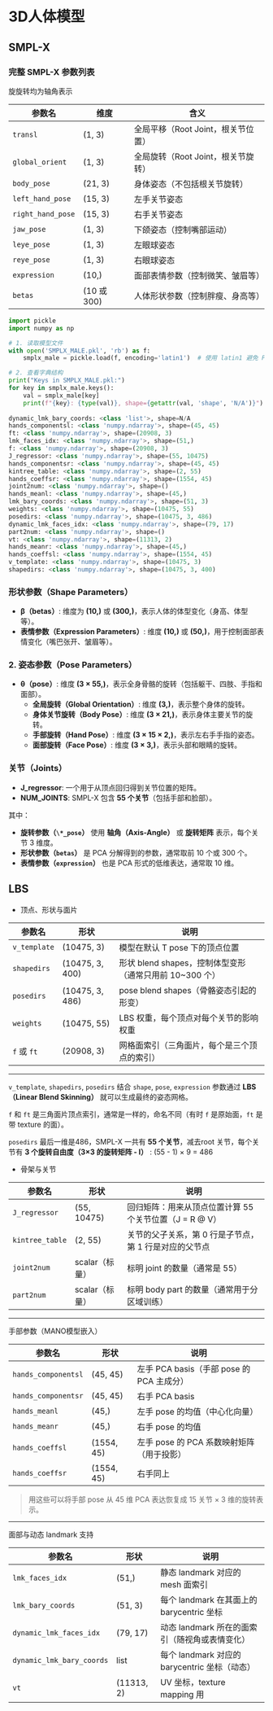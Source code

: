 # 3D人体模型

## SMPL-X

### 完整 SMPL-X 参数列表

旋旋转均为轴角表示

| 参数名            | 维度        | 含义                               |
| ----------------- | ----------- | ---------------------------------- |
| `transl`          | (1, 3)      | 全局平移（Root Joint，根关节位置） |
| `global_orient`   | (1, 3)      | 全局旋转（Root Joint，根关节旋转） |
| `body_pose`       | (21, 3)     | 身体姿态（不包括根关节旋转）       |
| `left_hand_pose`  | (15, 3)     | 左手关节姿态                       |
| `right_hand_pose` | (15, 3)     | 右手关节姿态                       |
| `jaw_pose`        | (1, 3)      | 下颌姿态（控制嘴部运动）           |
| `leye_pose`       | (1, 3)      | 左眼球姿态                         |
| `reye_pose`       | (1, 3)      | 右眼球姿态                         |
| `expression`      | (10,)       | 面部表情参数（控制微笑、皱眉等）   |
| `betas`           | (10 或 300) | 人体形状参数（控制胖瘦、身高等）   |



```python
import pickle
import numpy as np

# 1. 读取模型文件
with open('SMPLX_MALE.pkl', 'rb') as f:
    smplx_male = pickle.load(f, encoding='latin1')  # 使用 latin1 避免 Python 2/3 不兼容

# 2. 查看字典结构
print("Keys in SMPLX_MALE.pkl:")
for key in smplx_male.keys():
    val = smplx_male[key]
    print(f"{key}: {type(val)}, shape={getattr(val, 'shape', 'N/A')}")
    
dynamic_lmk_bary_coords: <class 'list'>, shape=N/A
hands_componentsl: <class 'numpy.ndarray'>, shape=(45, 45)
ft: <class 'numpy.ndarray'>, shape=(20908, 3)
lmk_faces_idx: <class 'numpy.ndarray'>, shape=(51,)
f: <class 'numpy.ndarray'>, shape=(20908, 3)
J_regressor: <class 'numpy.ndarray'>, shape=(55, 10475)
hands_componentsr: <class 'numpy.ndarray'>, shape=(45, 45)
kintree_table: <class 'numpy.ndarray'>, shape=(2, 55)
hands_coeffsr: <class 'numpy.ndarray'>, shape=(1554, 45)
joint2num: <class 'numpy.ndarray'>, shape=()
hands_meanl: <class 'numpy.ndarray'>, shape=(45,)
lmk_bary_coords: <class 'numpy.ndarray'>, shape=(51, 3)
weights: <class 'numpy.ndarray'>, shape=(10475, 55)
posedirs: <class 'numpy.ndarray'>, shape=(10475, 3, 486)
dynamic_lmk_faces_idx: <class 'numpy.ndarray'>, shape=(79, 17)
part2num: <class 'numpy.ndarray'>, shape=()
vt: <class 'numpy.ndarray'>, shape=(11313, 2)
hands_meanr: <class 'numpy.ndarray'>, shape=(45,)
hands_coeffsl: <class 'numpy.ndarray'>, shape=(1554, 45)
v_template: <class 'numpy.ndarray'>, shape=(10475, 3)
shapedirs: <class 'numpy.ndarray'>, shape=(10475, 3, 400)


```



### 形状参数（Shape Parameters）

- **β（betas）**: 维度为 **(10,)** 或 **(300,)**，表示人体的体型变化（身高、体型等）。
- **表情参数（Expression Parameters）**: 维度 **(10,)** 或 **(50,)**，用于控制面部表情变化（嘴巴张开、皱眉等）。

### **2. 姿态参数（Pose Parameters）**

- **θ（pose）**: 维度 **(3 × 55,)**，表示全身骨骼的旋转（包括躯干、四肢、手指和面部）。
  - **全局旋转（Global Orientation）**: 维度 **(3,)**，表示整个身体的旋转。
  - **身体关节旋转（Body Pose）**: 维度 **(3 × 21,)**，表示身体主要关节的旋转。
  - **手部旋转（Hand Pose）**: 维度 **(3 × 15 × 2,)**，表示左右手手指的姿态。
  - **面部旋转（Face Pose）**: 维度 **(3 × 3,)**，表示头部和眼睛的旋转。

### 关节（Joints）

- **J_regressor**: 一个用于从顶点回归得到关节位置的矩阵。
- **NUM_JOINTS**: SMPL-X 包含 **55 个关节**（包括手部和脸部）。

其中：

- **旋转参数（`\*_pose`）** 使用 **轴角（Axis-Angle）** 或 **旋转矩阵** 表示，每个关节 3 维度。
- **形状参数（`betas`）** 是 PCA 分解得到的参数，通常取前 10 个或 300 个。
- **表情参数（`expression`）** 也是 PCA 形式的低维表达，通常取 10 维。

## LBS

- 顶点、形状与面片

| 参数名       | 形状            | 说明                                                    |
| ------------ | --------------- | ------------------------------------------------------- |
| `v_template` | (10475, 3)      | 模型在默认 T pose 下的顶点位置                          |
| `shapedirs`  | (10475, 3, 400) | 形状 blend shapes，控制体型变形（通常只用前 10~300 个） |
| `posedirs`   | (10475, 3, 486) | pose blend shapes（骨骼姿态引起的形变）                 |
| `weights`    | (10475, 55)     | LBS 权重，每个顶点对每个关节的影响权重                  |
| `f` 或 `ft`  | (20908, 3)      | 网格面索引（三角面片，每个是三个顶点的索引）            |

------

`v_template`, `shapedirs`, `posedirs` 结合 `shape`, `pose`, `expression` 参数通过 **LBS（Linear Blend Skinning）** 就可以生成最终的姿态网格。

`f` 和 `ft` 是三角面片顶点索引，通常是一样的，命名不同（有时 `f` 是原始面，`ft` 是带 texture 的面）。

`posedirs` 最后一维是486，SMPL-X 一共有 **55 个关节**，减去root 关节，每个关节有 **3 个旋转自由度（3×3 的旋转矩阵 - I）** : (55 - 1) × 9 = 486



- 骨架与关节

| 参数名          | 形状           | 说明                                                    |
| --------------- | -------------- | ------------------------------------------------------- |
| `J_regressor`   | (55, 10475)    | 回归矩阵：用来从顶点位置计算 55 个关节位置（J = R @ V） |
| `kintree_table` | (2, 55)        | 关节的父子关系，第 0 行是子节点，第 1 行是对应的父节点  |
| `joint2num`     | scalar（标量） | 标明 joint 的数量（通常是 55）                          |
| `part2num`      | scalar（标量） | 标明 body part 的数量（通常用于分区域训练）             |

------

手部参数（MANO模型嵌入）

| 参数名              | 形状       | 说明                                      |
| ------------------- | ---------- | ----------------------------------------- |
| `hands_componentsl` | (45, 45)   | 左手 PCA basis（手部 pose 的 PCA 主成分） |
| `hands_componentsr` | (45, 45)   | 右手 PCA basis                            |
| `hands_meanl`       | (45,)      | 左手 pose 的均值（中心化向量）            |
| `hands_meanr`       | (45,)      | 右手 pose 的均值                          |
| `hands_coeffsl`     | (1554, 45) | 左手 pose 的 PCA 系数映射矩阵（用于投影） |
| `hands_coeffsr`     | (1554, 45) | 右手同上                                  |

> 用这些可以将手部 pose 从 45 维 PCA 表达恢复成 15 关节 × 3 维的旋转表示。

------

面部与动态 landmark 支持

| 参数名                    | 形状       | 说明                                           |
| ------------------------- | ---------- | ---------------------------------------------- |
| `lmk_faces_idx`           | (51,)      | 静态 landmark 对应的 mesh 面索引               |
| `lmk_bary_coords`         | (51, 3)    | 每个 landmark 在其面上的 barycentric 坐标      |
| `dynamic_lmk_faces_idx`   | (79, 17)   | 动态 landmark 所在的面索引（随视角或表情变化） |
| `dynamic_lmk_bary_coords` | list       | 每个 landmark 对应的 barycentric 坐标（动态）  |
| `vt`                      | (11313, 2) | UV 坐标，texture mapping 用                    |